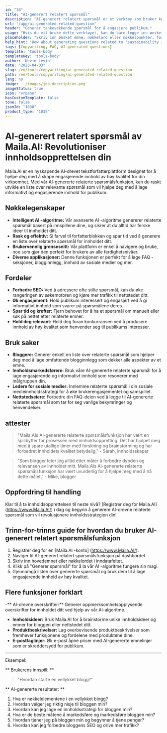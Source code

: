 ```yaml
---
id: "38"
title: "AI-generert relatert spørsmål"
description: "AI-generert relatert spørsmål er et verktøy som bruker kunstig intelligens for automatisk å lage relevante og engasjerende spørsmål basert på et gitt emne eller nøkkelord.  Dette verktøyet er perfekt for å generere FAQ -seksjoner, diskusjonsfora, innhold av sosiale medier og mer, og sikre at du tar opp de viktigste bekymringene til målgruppen din."
url: "/app/ai-generated-related-question"
header: "Generer tankevekkende spørsmål for å engasjere publikum."
usage: "Hvis du vil bruke dette verktøyet, kan du bare legge inn ønsket emne, nøkkelord eller nøkkelpunkter.  Vår AI vil da generere et sett med godt laget, relevante og engasjerende spørsmål basert på dine innspill."
placeholder: "Skriv inn ønsket emne, nøkkelord eller nøkkelpunkter, for eksempel: \ n \ ntopic: Social Media Marketing \ nkeywords: Facebook, Instagram, Twitter, LinkedIn \ n \ n"
help_hint: "How about generating questions related to 'sustainability in fashion'? I would like questions that explore the challenges and opportunities of sustainable fashion practices, as well as the impact of the fashion industry on the environment and society."
tags: [Copywriting, FAQ, AI-generated questions]
template: 'tools-body'
templateKey: 'tools-body'
author: 'Kevin Levin'
date: "2023-04-03"
slug: /en/tools/copywriting/ai-generated-related-question
path: /en/tools/copywriting/ai-generated-related-question
lang: no
image: ../images/job-description.png
imageStatus: true
icon: "vrpano"
hasCustomTemplate: false
tone: false
jsonId: "1038"
product_type: "1038"
---
```

# AI-generert relatert spørsmål av Maila.AI: Revolutioniser innholdsopprettelsen din

Maila.AI er en nyskapende AI-drevet tekstforfatterplattform designet for å hjelpe deg med å skape engasjerende innhold av høy kvalitet for din virksomhet.  Med vår AI-genererte relaterte spørsmålsfunksjon, kan du raskt utvikle en liste over relevante spørsmål som vil hjelpe deg med å lage informativt og engasjerende innhold for publikum.

## Nøkkelegenskaper

- **Intelligent AI -algoritme:** Vår avanserte AI -algoritme genererer relaterte spørsmål basert på innspillene dine, og sikrer at du alltid har ferske ideer til innholdet ditt.
 - **Rask og effektiv:** Si farvel til forfatterblokken og spar tid ved å generere en liste over relaterte spørsmål for innholdet ditt.
 - **Brukervennlig grensesnitt:** Vår plattform er enkel å navigere og bruke, noe som gjør den perfekt for brukere av alle ferdighetsnivåer.
 - **Diverse applikasjoner:** Denne funksjonen er perfekt for å lage FAQ -seksjoner, blogginnlegg, innhold av sosiale medier og mer.

## Fordeler

- **Forbedre SEO:** Ved å adressere ofte stilte spørsmål, kan du øke rangeringen av søkemotoren og kjøre mer trafikk til nettstedet ditt.
 - **Øk engasjement:** Hold publikum interessert og engasjert ved å gi informativt innhold som svarer på spørsmålene deres.
 - **Spar tid og krefter:** Fjern behovet for å ha et spørsmål om manuelt eller søk på nettet etter relaterte emner.
 - **Hold deg relevant:** Hold deg foran konkurransen ved å produsere innhold av høy kvalitet som henvender seg til publikums interesser.

## Bruk saker

- **Bloggere:** Generer enkelt en liste over relaterte spørsmål som hjelper deg med å lage omfattende blogginnlegg som dekker alle aspekter av et emne.
 - **Innholdsmarkedsførere:** Bruk våre AI-genererte relaterte spørsmål for å lage engasjerende og informativt innhold som resonerer med målgruppen din.
 - **Ledere for sosiale medier:** Innlemme relaterte spørsmål i din sosiale medieinnholdsstrategi for å øke brukerengasjementet og samspillet.
 - **Nettstedseiere:** Forbedre din FAQ-delen ved å legge til AI-genererte relaterte spørsmål som tar for seg vanlige bekymringer og henvendelser.

## attester

> "Maila.AIs AI-genererte relaterte spørsmålsfunksjon har vært en spillbytter for prosessen med innholdsoppretting. Det har hjulpet meg med å spare utallige timer med forskning og brainstorming og har forbedret innholdets kvalitet betydelig."  - Sarah, innholdsskaper

> "Som blogger leter jeg alltid etter måter å forbedre dybden og relevansen av innholdet mitt. Maila.AIs AI-genererte relaterte spørsmålsfunksjon har vært uvurderlig for å hjelpe meg med å nå dette målet."  - Mike, blogger

## Oppfordring til handling

Klar til å ta innholdsopprettelsen til neste nivå?  [Registrer deg for Maila.AI] (https://www.Maila.AI/) i dag og begynn å generere AI-drevne relaterte spørsmål som vil revolusjonere innholdsstrategien din!

## Trinn-for-trinns guide for hvordan du bruker AI-generert relatert spørsmålsfunksjon

1. Registrer deg for en [Maila.AI -konto] (https://www.Maila.AI/).
 2. Naviger til AI-generert relatert spørsmålsfunksjon på dashbordet.
 3. Skriv inn hovedemnet eller nøkkelordet i inndatafeltet.
 4. Klikk på "Generer spørsmål" for å la vår AI -algoritme fungere sin magi.
 5. Gjennomgå listen over genererte spørsmål og bruk dem til å lage engasjerende innhold av høy kvalitet.

## Flere funksjoner forklart

-** AI-drevne overskrifter:** Generer oppmerksomhetsopplysende overskrifter for innholdet ditt ved hjelp av vår AI-algoritme.
 - **Innholdsideer:** Bruk Maila.AI for å brainstorme unike innholdsideer og emner for bloggen eller nettstedet ditt.
 - **Produktbeskrivelser:** Lag overbevisende produktbeskrivelser som fremhever funksjonene og fordelene med produktene dine.
 - **E-postfaglinjer:** Øk e-post åpne priser med AI-genererte emnelinjer som er skreddersydd for publikum.

---

Eksempel:

** Brukerens innspill: **
 > "Hvordan starte en vellykket blogg?"

** AI-genererte resultater: **
 1. Hva er nøkkelelementene i en vellykket blogg?
 2. Hvordan velger jeg riktig nisje til bloggen min?
 3. Hvordan kan jeg lage en innholdsstrategi for bloggen min?
 4. Hva er de beste måtene å markedsføre og markedsføre bloggen min?
 5. Hvordan tjener jeg på bloggen min og begynner å tjene penger?
 6. Hvordan kan jeg forbedre bloggens SEO og drive mer trafikk?
